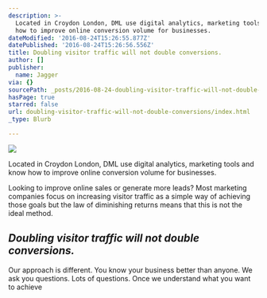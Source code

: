 ```yaml
---
description: >-
  Located in Croydon London, DML use digital analytics, marketing tools and know
  how to improve online conversion volume for businesses.
dateModified: '2016-08-24T15:26:55.877Z'
datePublished: '2016-08-24T15:26:56.556Z'
title: Doubling visitor traffic will not double conversions.
author: []
publisher:
  name: Jagger
via: {}
sourcePath: _posts/2016-08-24-doubling-visitor-traffic-will-not-double-conversions.md
hasPage: true
starred: false
url: doubling-visitor-traffic-will-not-double-conversions/index.html
_type: Blurb

---
```

![](https://the-grid-user-content.s3-us-west-2.amazonaws.com/83395f65-95f2-4c5a-a207-f463252ec733.png)

Located in Croydon London, DML use digital analytics, marketing tools and know how to improve online conversion volume for businesses.

Looking to improve online sales or generate more leads? Most marketing companies focus on increasing visitor traffic as a simple way of achieving those goals but the law of diminishing returns means that this is not the ideal method.

## _Doubling visitor traffic will not double conversions._

Our approach is different. You know your business better than anyone. We ask you questions. Lots of questions. Once we understand what you want to achieve